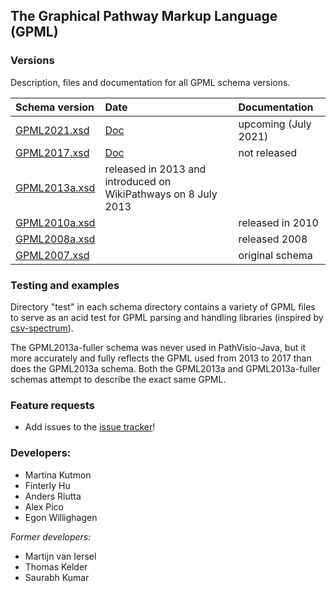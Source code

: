 ## The Graphical Pathway Markup Language (GPML)

### Versions

Description, files and documentation for all GPML schema versions.

| Schema version | Date | Documentation |
|:--------------|:------|:------|
| [GPML2021.xsd](https://github.com/PathVisio/GPML/blob/master/GPML2021/GPML2021.xsd) | [Doc](https://pathvisio.github.io/documentation/GPML2021-doc.html) | upcoming (July 2021) |
| [GPML2017.xsd](https://github.com/PathVisio/GPML/blob/master/GPML2017/GPML2017.xsd) | [Doc](https://pathvisio.github.io/documentation/GPML2013a-doc.html) | not released |
| [GPML2013a.xsd](https://github.com/PathVisio/GPML/blob/master/GPML2013a/GPML2013a.xsd)  | released in 2013 and introduced on WikiPathways on 8 July 2013 |
| [GPML2010a.xsd](https://github.com/PathVisio/GPML/blob/master/GPML2010a/GPML2010a.xsd) | | released in 2010 |
| [GPML2008a.xsd](https://github.com/PathVisio/GPML/blob/master/GPML2008a/GPML2008a.xsd) | | released 2008 |
| [GPML2007.xsd](https://github.com/PathVisio/GPML/blob/master/GPML2007/GPML2007.xsd) | | original schema |

### Testing and examples

Directory "test" in each schema directory contains a variety of GPML files to serve as an acid test for GPML parsing and handling libraries (inspired by [csv-spectrum](https://github.com/maxogden/csv-spectrum)).

The GPML2013a-fuller schema was never used in PathVisio-Java, but it more accurately and fully reflects the GPML used from 2013 to 2017 than does the GPML2013a schema. Both the GPML2013a and GPML2013a-fuller schemas attempt to describe the exact same GPML.

### Feature requests

* Add issues to the [issue tracker](https://github.com/PathVisio/GPML/issues)!


### Developers:
* Martina Kutmon
* Finterly Hu
* Anders Riutta
* Alex Pico
* Egon Willighagen

*Former developers:*
* Martijn van Iersel
* Thomas Kelder
* Saurabh Kumar
